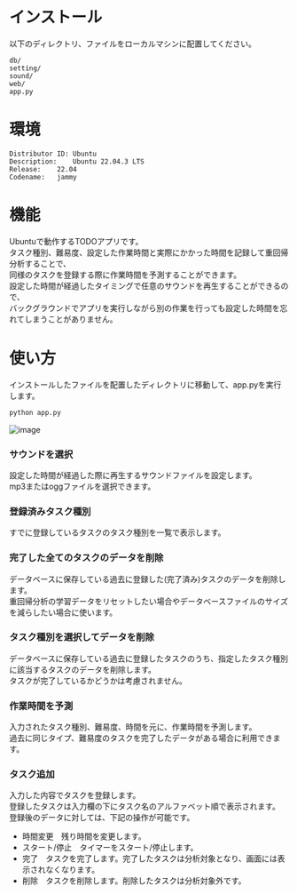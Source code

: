 # インストール
以下のディレクトリ、ファイルをローカルマシンに配置してください。
```
db/
setting/
sound/
web/
app.py
```

# 環境
```
Distributor ID:	Ubuntu
Description:	Ubuntu 22.04.3 LTS
Release:	22.04
Codename:	jammy
```

# 機能
Ubuntuで動作するTODOアプリです。<br>
タスク種別、難易度、設定した作業時間と実際にかかった時間を記録して重回帰分析することで、<br>
同様のタスクを登録する際に作業時間を予測することができます。<br>
設定した時間が経過したタイミングで任意のサウンドを再生することができるので、<br>
バックグラウンドでアプリを実行しながら別の作業を行っても設定した時間を忘れてしまうことがありません。

# 使い方
インストールしたファイルを配置したディレクトリに移動して、app.pyを実行します。<br>

```bash
python app.py
```

![image](https://github.com/haru864/ToDoAppForUbuntu/assets/45516420/060e530f-7519-46a3-9fdc-54dfc8634ed8)

### サウンドを選択
設定した時間が経過した際に再生するサウンドファイルを設定します。<br>
mp3またはoggファイルを選択できます。

### 登録済みタスク種別
すでに登録しているタスクのタスク種別を一覧で表示します。

### 完了した全てのタスクのデータを削除
データベースに保存している過去に登録した(完了済み)タスクのデータを削除します。<br>
重回帰分析の学習データをリセットしたい場合やデータベースファイルのサイズを減らしたい場合に使います。

### タスク種別を選択してデータを削除
データベースに保存している過去に登録したタスクのうち、指定したタスク種別に該当するタスクのデータを削除します。<br>
タスクが完了しているかどうかは考慮されません。

### 作業時間を予測
入力されたタスク種別、難易度、時間を元に、作業時間を予測します。<br>
過去に同じタイプ、難易度のタスクを完了したデータがある場合に利用できます。

### タスク追加
入力した内容でタスクを登録します。<br>
登録したタスクは入力欄の下にタスク名のアルファベット順で表示されます。<br>
登録後のデータに対しては、下記の操作が可能です。
 * 時間変更　残り時間を変更します。
 * スタート/停止　タイマーをスタート/停止します。
 * 完了　タスクを完了します。完了したタスクは分析対象となり、画面には表示されなくなります。
 * 削除　タスクを削除します。削除したタスクは分析対象外です。
